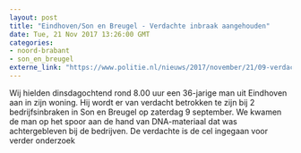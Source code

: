 ```yaml
---
layout: post
title: "Eindhoven/Son en Breugel - Verdachte inbraak aangehouden"
date: Tue, 21 Nov 2017 13:26:00 GMT
categories: 
- noord-brabant 
- son_en_breugel 
externe_link: "https://www.politie.nl/nieuws/2017/november/21/09-verdachte-inbraak-aangehouden.html"
---
```


Wij hielden dinsdagochtend rond 8.00 uur een 36-jarige man uit Eindhoven aan in zijn woning. Hij wordt er van verdacht betrokken te zijn bij 2 bedrijfsinbraken in Son en Breugel op zaterdag 9 september. We kwamen de man op het spoor aan de hand van DNA-materiaal dat was achtergebleven bij de bedrijven. De verdachte is de cel ingegaan voor verder onderzoek
